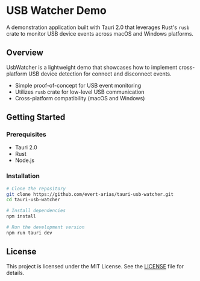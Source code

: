 # USB Watcher Demo

A demonstration application built with Tauri 2.0 that leverages Rust's `rusb` crate to monitor USB device events across macOS and Windows platforms.

## Overview

UsbWatcher is a lightweight demo that showcases how to implement cross-platform USB device detection for connect and disconnect events.

- Simple proof-of-concept for USB event monitoring
- Utilizes `rusb` crate for low-level USB communication
- Cross-platform compatibility (macOS and Windows)

## Getting Started

### Prerequisites

- Tauri 2.0
- Rust
- Node.js

### Installation

```bash
# Clone the repository
git clone https://github.com/evert-arias/tauri-usb-watcher.git
cd tauri-usb-watcher

# Install dependencies
npm install

# Run the development version
npm run tauri dev
```

## License

This project is licensed under the MIT License. See the [LICENSE](LICENSE.md) file for details.
